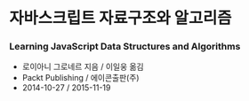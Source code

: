 # 자바스크립트 자료구조와 알고리즘
### Learning JavaScript Data Structures and Algorithms

- 로이아니 그로네르 지음 / 이일웅 옮김
- Packt Publishing / 에이콘출판(주)
- 2014-10-27 / 2015-11-19
